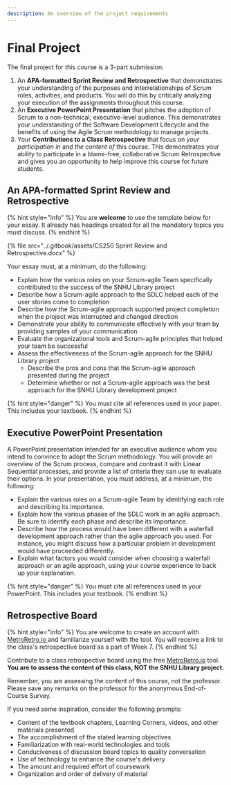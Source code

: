 ```yaml
---
description: An overview of the project requirements
---
```


# Final Project

The final project for this course is a 3-part submission:

1. An **APA-formatted Sprint Review and Retrospective** that demonstrates your understanding of the purposes and interrelationships of Scrum roles, activities, and products. You will do this by critically analyzing your execution of the assignments throughout this course.
2. An **Executive PowerPoint Presentation** that pitches the adoption of Scrum to a non-technical, executive-level audience. This demonstrates your understanding of the Software Development Lifecycle and the benefits of using the Agile Scrum methodology to manage projects.
3. Your **Contributions to a Class Retrospective** that focus on _your participation in_ and _the content of_ this course. This demonstrates your ability to participate in a blame-free, collaborative Scrum Retrospective and gives you an opportunity to help improve this course for future students.

## An APA-formatted Sprint Review and Retrospective

{% hint style="info" %}
You are **welcome** to use the template below for your essay. It already has headings created for all the mandatory topics you must discuss.
{% endhint %}

{% file src="../.gitbook/assets/CS250 Sprint Review and Retrospective.docx" %}

Your essay must, at a minimum, do the following:

* Explain how the various roles on your Scrum-agile Team specifically contributed to the success of the SNHU Library project
* Describe how a Scrum-agile approach to the SDLC helped each of the user stories come to completion
* Describe how the Scrum-agile approach supported project completion when the project was interrupted and changed direction
* Demonstrate your ability to communicate effectively with your team by providing samples of your communication
* Evaluate the organizational tools and Scrum-agile principles that helped your team be successful
* Assess the effectiveness of the Scrum-agile approach for the SNHU Library project
  * Describe the pros and cons that the Scrum-agile approach presented during the project
  * Determine whether or not a Scrum-agile approach was the best approach for the SNHU Library development project

{% hint style="danger" %}
You must cite all references used in your paper. This includes your textbook.
{% endhint %}

## Executive PowerPoint Presentation

A PowerPoint presentation intended for an executive audience whom you intend to convince to adopt the Scrum methodology. You will provide an overview of the Scrum process, compare and contrast it with Linear Sequential processes, and provide a list of criteria they can use to evaluate their options. In your presentation, you must address, at a minimum, the following:

* Explain the various roles on a Scrum-agile Team by identifying each role and describing its importance.
* Explain how the various phases of the SDLC work in an agile approach. Be sure to identify each phase and describe its importance.
* Describe how the process would have been different with a waterfall development approach rather than the agile approach you used. For instance, you might discuss how a particular problem in development would have proceeded differently.
* Explain what factors you would consider when choosing a waterfall approach or an agile approach, using your course experience to back up your explanation.

{% hint style="danger" %}
You must cite all references used in your PowerPoint. This includes your textbook.
{% endhint %}

## Retrospective Board

{% hint style="info" %}
You are welcome to create an account with [MetroRetro.io ](https://metroretro.io)and familiarize yourself with the tool. You will receive a link to the class's retrospective board as a part of Week 7.
{% endhint %}

Contribute to a class retrospective board using the free [MetroRetro.io](https://metroretro.io) tool. **You are to assess the content of this class, NOT the SNHU Library project.**

Remember, you are assessing the content of this course, not the professor. Please save any remarks on the professor for the anonymous End-of-Course Survey.

If you need some inspiration, consider the following prompts:

* Content of the textbook chapters, Learning Corners, videos, and other materials presented
* The accomplishment of the stated learning objectives
* Familiarization with real-world technologies and tools
* Conduciveness of discussion board topics to quality conversation
* Use of technology to enhance the course's delivery
* The amount and required effort of coursework
* Organization and order of delivery of material
